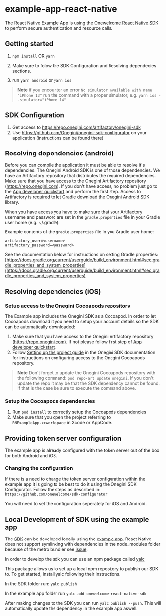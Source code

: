 # example-app-react-native

The React Native Example App is using the [Onewelcome React Native SDK](https://github.com/onewelcome/sdk-react-native) to perform secure authentication and resource calls. 
## Getting started

1. `npm install` OR `yarn`

2. Make sure to folow the SDK Configuration and Resolving dependecies sections.
3. run `yarn android` or `yarn ios`
>**Note** if you encounter an error `No simulator available with name "iPhone 13"` run the command with a proper simulator, e.g. `yarn ios --simulator="iPhone 14"`

## SDK Configuration

1. Get access to https://repo.onegini.com/artifactory/onegini-sdk
2. Use https://github.com/Onegini/onegini-sdk-configurator on your application (instructions can be found there)


## Resolving dependencies (android)

Before you can compile the application it must be able to resolve it's dependencies. The Onegini Android SDK is one of those dependencies.
We have an Artifactory repository that distributes the required dependencies. Make sure that you have access to the Onegini Artifactory
repository (https://repo.onegini.com). If you don't have access, no problem just go to
the [App developer quickstart](https://docs.onegini.com/app-developer-quickstart.html#step1) and perform the first step. Access to
Artifactory is required to let Gradle download the Onegini Android SDK library.

When you have access you have to make sure that your Artifactory username and password are set in the `gradle.properties` file in your
Gradle user home
(e.g. ~/.gradle):

Example contents of the `gradle.properties` file in you Gradle user home:

```
artifactory_user=<username>
artifactory_password=<password>
```

See the documentation below for instructions on setting Gradle properties:
[https://docs.gradle.org/current/userguide/build_environment.html#sec:gradle_properties_and_system_properties](https://docs.gradle.org/current/userguide/build_environment.html#sec:gradle_properties_and_system_properties)



## Resolving dependencies (iOS)
### Setup access to the Onegini Cocoapods repository
The Example app includes the Onegini SDK as a Cocoapod. In order to let Cocoapods download it you need to setup your account details so the SDK can be
automatically downloaded:
1. Make sure that you have access to the Onegini Artifactory repository (https://repo.onegini.com). If not please follow first step of [App developer quickstart](https://docs.onegini.com/app-developer-quickstart.html).
2. Follow [Setting up the project guide](https://docs.onegini.com/ios-sdk/topics/setting-up-the-project.html#cocoapods) in the Onegini SDK documentation for
instructions on configuring access to the Onegini Cocoapods repository.

>**Note** Don't forget to update the Onegini Cocoapods repository with the following command: `pod repo-art update onegini`. If you don't update the repo it may
be that the SDK dependency cannot be found. If that is the case be sure to execute the command above.

### Setup the Cocoapods dependencies
1. Run `pod install` to correctly setup the Cocoapods dependencies
2. Make sure that you open the project referring to `RNExampleApp.xcworkspace` in Xcode or AppCode.

## Providing token server configuration
The example app is already configured with the token server out of the box for both Android and iOS. 


### Changing the configuration
If there is a need to change the token server configuration within the example app it is going to be best to do it using the Onegini SDK Configurator. Follow
the steps as described in: `https://github.com/onewelcome/sdk-configurator`

You will need to set the configuration seperately for iOS and Android.

## Local Development of SDK using the example app
  
The [SDK](https://github.com/onewelcome/sdk-react-native) can be developed locally using the [example app](https://github.com/onewelcome/example-app-react-native). 
React Native does not support symlinking with dependencies in the node_modules folder because of the metro bundler see [issue](https://github.com/facebook/metro/issues/1).

In order to develop the sdk you can use an npm package called [yalc](https://www.npmjs.com/package/yalc)

This package allows us to set up a local npm repository to publish our SDK to.
To get started, install yalc following their instructions.

In the SDK folder run: `yalc publish`

In the example app folder run `yalc add onewelcome-react-native-sdk`

After making changes to the SDK you can run `yalc publish --push`. This will automatically update the dependency in the example app aswell. 
